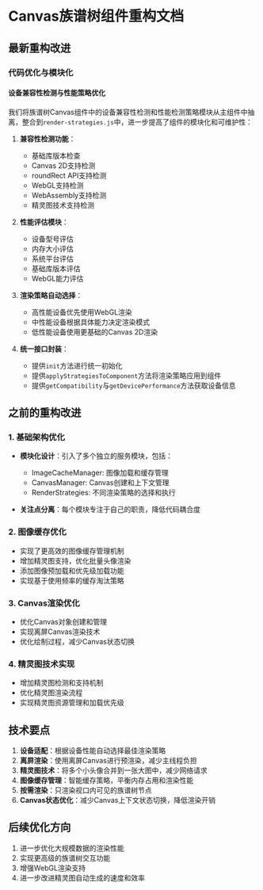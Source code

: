 # Canvas族谱树组件重构文档

## 最新重构改进

### 代码优化与模块化

#### 设备兼容性检测与性能策略优化

我们将族谱树Canvas组件中的设备兼容性检测和性能检测策略模块从主组件中抽离，整合到`render-strategies.js`中，进一步提高了组件的模块化和可维护性：

1. **兼容性检测功能**：
   - 基础库版本检查
   - Canvas 2D支持检测
   - roundRect API支持检测
   - WebGL支持检测
   - WebAssembly支持检测
   - 精灵图技术支持检测

2. **性能评估模块**：
   - 设备型号评估
   - 内存大小评估
   - 系统平台评估
   - 基础库版本评估
   - WebGL能力评估

3. **渲染策略自动选择**：
   - 高性能设备优先使用WebGL渲染
   - 中性能设备根据具体能力决定渲染模式
   - 低性能设备使用更基础的Canvas 2D渲染
   
4. **统一接口封装**：
   - 提供`init`方法进行统一初始化
   - 提供`applyStrategiesToComponent`方法将渲染策略应用到组件
   - 提供`getCompatibility`与`getDevicePerformance`方法获取设备信息

## 之前的重构改进

### 1. 基础架构优化

- **模块化设计**：引入了多个独立的服务模块，包括：
  - ImageCacheManager: 图像加载和缓存管理
  - CanvasManager: Canvas创建和上下文管理
  - RenderStrategies: 不同渲染策略的选择和执行

- **关注点分离**：每个模块专注于自己的职责，降低代码耦合度

### 2. 图像缓存优化

- 实现了更高效的图像缓存管理机制
- 增加精灵图支持，优化批量头像渲染
- 添加图像预加载和优先级加载功能
- 实现基于使用频率的缓存淘汰策略

### 3. Canvas渲染优化

- 优化Canvas对象创建和管理
- 实现离屏Canvas渲染技术
- 优化绘制过程，减少Canvas状态切换

### 4. 精灵图技术实现

- 增加精灵图检测和支持机制
- 优化精灵图渲染流程
- 实现精灵图资源管理和加载优先级

## 技术要点

1. **设备适配**：根据设备性能自动选择最佳渲染策略
2. **离屏渲染**：使用离屏Canvas进行预渲染，减少主线程负担
3. **精灵图技术**：将多个小头像合并到一张大图中，减少网络请求
4. **图像缓存管理**：智能缓存策略，平衡内存占用和渲染性能
5. **按需渲染**：只渲染视口内可见的族谱树节点
6. **Canvas状态优化**：减少Canvas上下文状态切换，降低渲染开销

## 后续优化方向

1. 进一步优化大规模数据的渲染性能
2. 实现更高级的族谱树交互功能
3. 增强WebGL渲染支持
4. 进一步改进精灵图自动生成的速度和效率 